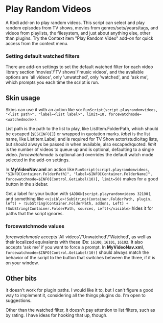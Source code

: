 # Play Random Videos
A Kodi add-on to play random videos. This script can select and play random episodes from TV shows, movies from genres/sets/years/tags, and videos from playlists, the filesystem, and just about anything else, other than plugins. Try the Context item "Play Random Video" add-on for quick access from the context menu.

### Setting default watched filters
There are add-on settings to set the default watched filter for each video library section 'movies'/'TV shows'/'music videos', and the available options are 'all videos', only 'unwatched', only 'watched', and 'ask me', which prompts you each time the script is run.

## Skin usage
Skins can use it with an action like so: `RunScript(script.playrandomvideos, "<list path>", "label=<list label>", limit=10, forcewatchmode=<watchedmode>)`.

List path is the path to the list to play, like ListItem.FolderPath, which should be escaped (`$ESCINFO[]`) or wrapped in quotation marks. *label* is the list name, like ListItem.Label, and is required for TV Show actor/studio/tag lists, but should always be passed in when available, also escaped/quoted. *limit* is the number of videos to queue up and is optional, defaulting to a single video. *forcewatchmode* is optional and overrides the default watch mode selected in the add-on settings.

In **MyVideoNav.xml** an action like `RunScript(script.playrandomvideos, "$INFO[Container.FolderPath]", "label=$INFO[Container.FolderName]", forcewatchmode=$INFO[Control.GetLabel(10)], limit=50)` makes for a good button in the sidebar.

Get a label for your button with `$ADDON[script.playrandomvideos 32100]`, and something like `<visible>!SubString(Container.FolderPath, plugin, left) + !SubString(Container.FolderPath, addons, Left) + !SubString(Container.FolderPath, sources, Left)</visible>` hides it for paths that the script ignores.

### forcewatchmode values
*forcewatchmode* accepts 'All videos'/'Unwatched'/'Watched', as well as their localized equivalents with these IDs: `16100`, `16101`, `16102`. It also accepts 'ask me' if you want to force a prompt. In **MyVideoNav.xml**, `forcewatchmode=$INFO[Control.GetLabel(10)]` should always match the behavior of the script to the button that switches between the three, if it is on your window.

## Other bits
It doesn't work for plugin paths. I would like it to, but I can't figure a good way to implement it, considering all the things plugins do. I'm open to suggestions.

Other than the watched filter, it doesn't pay attention to list filters, such as by rating. I have ideas for hooking that up, though.
